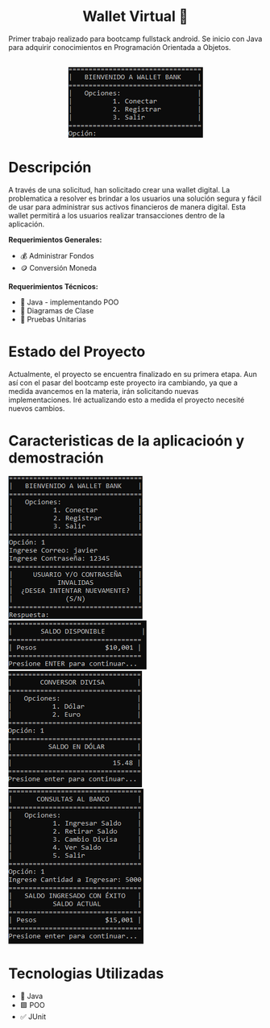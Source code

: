 <div align="center" >
  <h1>Wallet Virtual 🏦</h1>
</div>
Primer trabajo realizado para bootcamp fullstack android. Se inicio con Java para adquirir conocimientos en Programación Orientada a Objetos.
<div align="center" >
</br>

   ![Imagen](https://github.com/Jalcantaracanto/WalletJava/blob/master/assets/img/MenuInicial.png)
   
</div>

# Descripción
A través de una solicitud, han solicitado crear una wallet digital. La problematica a resolver es brindar a los usuarios una solución segura y fácil de usar para administrar sus activos financieros de manera digital. Esta wallet permitirá a los usuarios realizar transacciones dentro de la aplicación.

<strong>Requerimientos Generales:</strong>

 <ul>
    <li>
    💰 Administrar Fondos
    </li>
    <li>
     🪙 Conversión Moneda
   </li>
 </ul>
<strong>Requerimientos Técnicos:</strong>

 <ul>
    <li>
    📔 Java - implementando POO
    </li>
    <li>
     📝 Diagramas de Clase
   </li>
   <li>
     🧪 Pruebas Unitarias
   </li>
 </ul>

# Estado del Proyecto
Actualmente, el proyecto se encuentra finalizado en su primera etapa. Aun así con el pasar del bootcamp este proyecto ira cambiando, ya que a medida avancemos en la materia, irán solicitando nuevas implementaciones. Iré actualizando esto a medida el proyecto necesité nuevos cambios.

# Caracteristicas de la aplicacioón y demostración

![Imagen](https://github.com/Jalcantaracanto/WalletJava/blob/master/assets/img/muestra1.png)
![Imagen](https://github.com/Jalcantaracanto/WalletJava/blob/master/assets/img/muestra2.png)
![Imagen](https://github.com/Jalcantaracanto/WalletJava/blob/master/assets/img/muestra4.png)
![Imagen](https://github.com/Jalcantaracanto/WalletJava/blob/master/assets/img/muestra3.png)


# Tecnologias Utilizadas
 <ul>
    <li>
    📔 Java
    </li>
    <li>
     🟩 POO
   </li>
   <li>
     ✅ JUnit
   </li>
 </ul>


<!--
*[Acceso al proyecto](#acceso-proyecto)
s
*[Conclusión](#conclusión)
 -->
